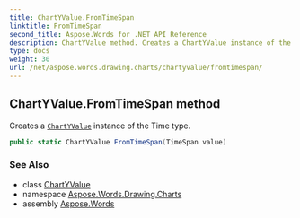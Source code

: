 ```yaml
---
title: ChartYValue.FromTimeSpan
linktitle: FromTimeSpan
second_title: Aspose.Words for .NET API Reference
description: ChartYValue method. Creates a ChartYValue instance of the Time type in C#.
type: docs
weight: 30
url: /net/aspose.words.drawing.charts/chartyvalue/fromtimespan/
---
```

## ChartYValue.FromTimeSpan method

Creates a [`ChartYValue`](../) instance of the Time type.

```csharp
public static ChartYValue FromTimeSpan(TimeSpan value)
```

### See Also

* class [ChartYValue](../)
* namespace [Aspose.Words.Drawing.Charts](../../chartyvalue/)
* assembly [Aspose.Words](../../../)
